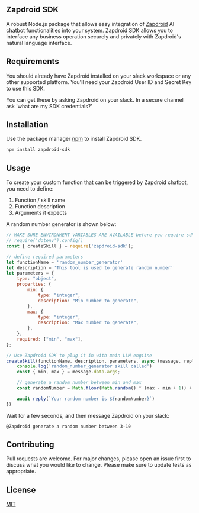 ## Zapdroid SDK
A robust Node.js package that allows easy integration of [Zapdroid](https://www.zapdroid.io/) AI chatbot functionalities into your system. Zapdroid SDK allows you to interface any business operation securely and privately with Zapdroid's natural language interface.


## Requirements
You should already have Zapdroid installed on your slack workspace or any other supported platform.
You'll need your Zapdroid User ID and Secret Key to use this SDK.

You can get these by asking Zapdroid on your slack. In a secure channel ask 'what are my SDK credentials?'


## Installation
Use the package manager [npm](https://www.npmjs.com/) to install Zapdroid SDK.
```bash
npm install zapdroid-sdk
```

## Usage

To create your custom function that can be triggered by Zapdroid chatbot, you need to define:
1. Function / skill name
2. Function description
3. Arguments it expects

A random number generator is shown below:

```javascript
// MAKE SURE ENVIRONMENT VARIABLES ARE AVAILABLE before you require sdk 
// require('dotenv').config()
const { createSkill } = require('zapdroid-sdk');

// define required parameters
let functionName = 'random_number_generator'
let description = 'This tool is used to generate random number'
let parameters = {
    type: "object",
    properties: {
        min: {
            type: "integer",
            description: "Min number to generate",
        },
        max: {
            type: "integer",
            description: "Max number to generate",
        },
    },
    required: ["min", "max"],
};

// Use Zapdroid SDK to plug it in with main LLM engiine
createSkill(functionName, description, parameters, async (message, reply) => {
    console.log('random_number_generator skill called')
    const { min, max } = message.data.args;

    // generate a random number between min and max
    const randomNumber = Math.floor(Math.random() * (max - min + 1)) + min;

    await reply(`Your random number is ${randomNumber}`)
})
```

Wait for a few seconds, and then message Zapdroid on your slack:
```
@Zapdroid generate a random number between 3-10
```

## Contributing
Pull requests are welcome. For major changes, please open an issue first to discuss what you would like to change.
Please make sure to update tests as appropriate.


## License
[MIT](https://choosealicense.com/licenses/mit/)